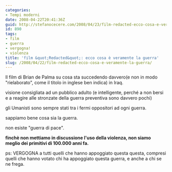 ```yaml
---
categories:
- Tempi moderni
date: 2008-04-22T20:41:36Z
guid: http://stefanocecere.com/2008/04/23/film-redacted-ecco-cosa-e-veramente-la-guerra/
id: 890
tags:
- film
- guerra
- vergogna!
- violenza
title: 'film &quot;Redacted&quot;: ecco cosa è veramente la guerra'
slug: /2008/04/22/film-redacted-ecco-cosa-e-veramente-la-guerra/
---
```


Il film di Brian de Palma su cosa sta succedendo davvero(e non in modo "rielaborato", come il titolo in inglese ben indica) in Iraq.

visione consigliata ad un pubblico adulto (e intelligente, perché a non bersi e a reagire alle stronzate della guerra preventiva sono davvero pochi)

gli Umanisti sono sempre stati tra i fermi oppositori ad ogni guerra.
  
sappiamo bene cosa sia la guerra.
  
non esiste "guerra di pace".
  
**finchè non mettiamo in discussione l'uso della violenza, non siamo meglio dei primitivi di 100.000 anni fa.**

ps: VERGOGNA a tutti quelli che hanno appoggiato questa questa, compresi quelli che hanno votato chi ha appoggiato questa guerra, e anche a chi se ne frega.